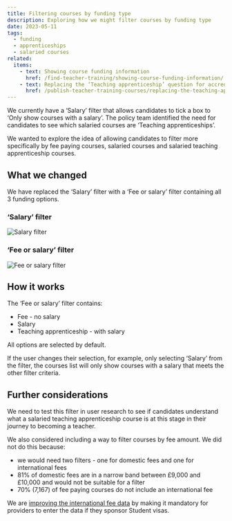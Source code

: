 ```yaml
---
title: Filtering courses by funding type
description: Exploring how we might filter courses by funding type
date: 2023-05-11
tags:
  - funding
  - apprenticeships
  - salaried courses
related:
  items:
    - text: Showing course funding information
      href: /find-teacher-training/showing-course-funding-information/
    - text: Replacing the ‘Teaching apprenticeship’ question for accredited providers
      href: /publish-teacher-training-courses/replacing-the-teaching-apprenticeship-question-for-accredited-providers/
---
```


We currently have a ‘Salary’ filter that allows candidates to tick a box to ‘Only show courses with a salary’. The policy team identified the need for candidates to see which salaried courses are ‘Teaching apprenticeships’.

We wanted to explore the idea of allowing candidates to filter more specifically by fee paying courses, salaried courses and salaried teaching apprenticeship courses.
## What we changed

We have replaced the ‘Salary’ filter with a ‘Fee or salary’ filter containing all 3 funding options.

### ‘Salary’ filter

![Salary filter](course-list-filter--salary.png "Filtering the course list by whether the course has a salary")

### ‘Fee or salary’ filter

![Fee or salary filter](course-list-filter--funding-type.png "Filtering the course by funding type: ‘Fee - no salary’, ‘Salary’ or ‘Teaching apprenticeship - with salary’")

## How it works

The ‘Fee or salary’ filter contains:

- Fee - no salary
- Salary
- Teaching apprenticeship - with salary

All options are selected by default.

If the user changes their selection, for example, only selecting ‘Salary’ from the filter, the courses list will only show courses with a salary that meets the other filter criteria.

## Further considerations

We need to test this filter in user research to see if candidates understand what a salaried teaching apprenticeship course is at this stage in their journey to becoming a teacher.

We also considered including a way to filter courses by fee amount. We did not do this because:

- we would need two filters - one for domestic fees and one for international fees
- 81% of domestic fees are in a narrow band between £9,000 and £10,000 and would not be suitable for a filter
- 70% (7,167) of fee paying courses do not include an international fee

We are [improving the international fee data](/publish-teacher-training-courses/making-international-fees-mandatory-for-providers-sponsoring-student-visas/) by making it mandatory for providers to enter the data if they sponsor Student visas.
